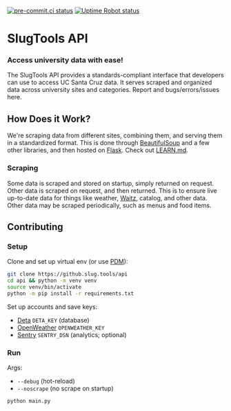 [![pre-commit.ci status](https://results.pre-commit.ci/badge/github/SlugTools/api/main.svg)](https://results.pre-commit.ci/latest/github/SlugTools/api/main)
[![Uptime Robot status](https://img.shields.io/uptimerobot/status/m792610788-ec5bd8ede10c18f96a13393a)](https://status.slug.tools)

# SlugTools API

### Access university data with ease!

The SlugTools API provides a standards-compliant interface that developers can use to access UC Santa Cruz data. It serves scraped and organized data across university sites and categories. Report and bugs/errors/issues here.

## How Does it Work?

We're scraping data from different sites, combining them, and serving them in a standardized format. This is done through [BeautifulSoup](https://www.crummy.com/software/BeautifulSoup/bs4/doc/) and a few other libraries, and then hosted on [Flask](https://flask.palletsprojects.com/en/latest/). Check out [LEARN.md](LEARN.md).

### Scraping

Some data is scraped and stored on startup, simply returned on request. Other data is scraped on request, and then returned. This is to ensure live up-to-date data for things like weather, [Waitz](https://waitz.io/ucsc), catalog, and other data. Other data may be scraped periodically, such as menus and food items.

## Contributing

### Setup

Clone and set up virtual env (or use [PDM](https://pdm-project.org/latest/)):

```bash
git clone https://github.slug.tools/api
cd api && python -m venv venv
source venv/bin/activate
python -m pip install -r requirements.txt
```

Set up accounts and save keys:

- [Deta](https://web.deta.sh/) `DETA_KEY` (database)
- [OpenWeather](https://openweathermap.org/) `OPENWEATHER_KEY`
- [Sentry](https://sentry.io/) `SENTRY_DSN` (analytics; optional)

### Run

Args:

- `--debug` (hot-reload)
- `--noscrape` (no scrape on startup)

```bash
python main.py
```
